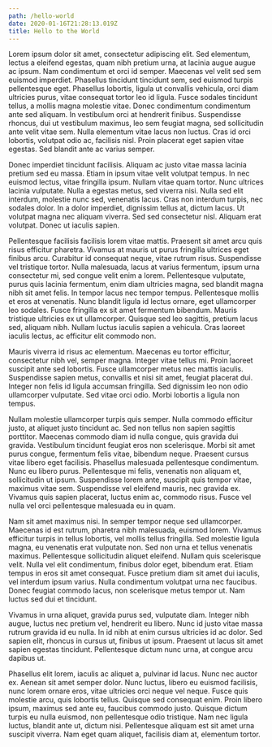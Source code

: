 ```yaml
---
path: /hello-world
date: 2020-01-16T21:28:13.019Z
title: Hello to the World
---
```

Lorem ipsum dolor sit amet, consectetur adipiscing elit. Sed elementum, lectus a eleifend egestas, quam nibh pretium urna, at lacinia augue augue ac ipsum. Nam condimentum et orci id semper. Maecenas vel velit sed sem euismod imperdiet. Phasellus tincidunt tincidunt sem, sed euismod turpis pellentesque eget. Phasellus lobortis, ligula ut convallis vehicula, orci diam ultricies purus, vitae consequat tortor leo id ligula. Fusce sodales tincidunt tellus, a mollis magna molestie vitae. Donec condimentum condimentum ante sed aliquam. In vestibulum orci at hendrerit finibus. Suspendisse rhoncus, dui ut vestibulum maximus, leo sem feugiat magna, sed sollicitudin ante velit vitae sem. Nulla elementum vitae lacus non luctus. Cras id orci lobortis, volutpat odio ac, facilisis nisl. Proin placerat eget sapien vitae egestas. Sed blandit ante ac varius semper.

Donec imperdiet tincidunt facilisis. Aliquam ac justo vitae massa lacinia pretium sed eu massa. Etiam in ipsum vitae velit volutpat tempus. In nec euismod lectus, vitae fringilla ipsum. Nullam vitae quam tortor. Nunc ultrices lacinia vulputate. Nulla a egestas metus, sed viverra nisi. Nulla sed elit interdum, molestie nunc sed, venenatis lacus. Cras non interdum turpis, nec sodales dolor. In a dolor imperdiet, dignissim tellus at, dictum lacus. Ut volutpat magna nec aliquam viverra. Sed sed consectetur nisl. Aliquam erat volutpat. Donec ut iaculis sapien.

Pellentesque facilisis facilisis lorem vitae mattis. Praesent sit amet arcu quis risus efficitur pharetra. Vivamus at mauris ut purus fringilla ultrices eget finibus arcu. Curabitur id consequat neque, vitae rutrum risus. Suspendisse vel tristique tortor. Nulla malesuada, lacus at varius fermentum, ipsum urna consectetur mi, sed congue velit enim a lorem. Pellentesque vulputate, purus quis lacinia fermentum, enim diam ultricies magna, sed blandit magna nibh sit amet felis. In tempor lacus nec tempor tempus. Pellentesque mollis et eros at venenatis. Nunc blandit ligula id lectus ornare, eget ullamcorper leo sodales. Fusce fringilla ex sit amet fermentum bibendum. Mauris tristique ultricies ex ut ullamcorper. Quisque sed leo sagittis, pretium lacus sed, aliquam nibh. Nullam luctus iaculis sapien a vehicula. Cras laoreet iaculis lectus, ac efficitur elit commodo non.

Mauris viverra id risus ac elementum. Maecenas eu tortor efficitur, consectetur nibh vel, semper magna. Integer vitae tellus mi. Proin laoreet suscipit ante sed lobortis. Fusce ullamcorper metus nec mattis iaculis. Suspendisse sapien metus, convallis et nisi sit amet, feugiat placerat dui. Integer non felis id ligula accumsan fringilla. Sed dignissim leo non odio ullamcorper vulputate. Sed vitae orci odio. Morbi lobortis a ligula non tempus.

Nullam molestie ullamcorper turpis quis semper. Nulla commodo efficitur justo, at aliquet justo tincidunt ac. Sed non tellus non sapien sagittis porttitor. Maecenas commodo diam id nulla congue, quis gravida dui gravida. Vestibulum tincidunt feugiat eros non scelerisque. Morbi sit amet purus congue, fermentum felis vitae, bibendum neque. Praesent cursus vitae libero eget facilisis. Phasellus malesuada pellentesque condimentum. Nunc eu libero purus. Pellentesque mi felis, venenatis non aliquam et, sollicitudin ut ipsum. Suspendisse lorem ante, suscipit quis tempor vitae, maximus vitae sem. Suspendisse vel eleifend mauris, nec gravida ex. Vivamus quis sapien placerat, luctus enim ac, commodo risus. Fusce vel nulla vel orci pellentesque malesuada eu in quam.

Nam sit amet maximus nisi. In semper tempor neque sed ullamcorper. Maecenas id est rutrum, pharetra nibh malesuada, euismod lorem. Vivamus efficitur turpis in tellus lobortis, vel mollis tellus fringilla. Sed molestie ligula magna, eu venenatis erat vulputate non. Sed non urna et tellus venenatis maximus. Pellentesque sollicitudin aliquet eleifend. Nullam quis scelerisque velit. Nulla vel elit condimentum, finibus dolor eget, bibendum erat. Etiam tempus in eros sit amet consequat. Fusce pretium diam sit amet dui iaculis, vel interdum ipsum varius. Nulla condimentum volutpat urna nec faucibus. Donec feugiat commodo lacus, non scelerisque metus tempor ut. Nam luctus sed dui et tincidunt.

Vivamus in urna aliquet, gravida purus sed, vulputate diam. Integer nibh augue, luctus nec pretium vel, hendrerit eu libero. Nunc id justo vitae massa rutrum gravida id eu nulla. In id nibh at enim cursus ultricies id ac dolor. Sed sapien elit, rhoncus in cursus ut, finibus ut ipsum. Praesent ut lacus sit amet sapien egestas tincidunt. Pellentesque dictum nunc urna, at congue arcu dapibus ut.

Phasellus elit lorem, iaculis ac aliquet a, pulvinar id lacus. Nunc nec auctor ex. Aenean sit amet semper dolor. Nunc luctus, libero eu euismod facilisis, nunc lorem ornare eros, vitae ultricies orci neque vel neque. Fusce quis molestie arcu, quis lobortis tellus. Quisque sed consequat enim. Proin libero ipsum, maximus sed ante eu, faucibus commodo justo. Quisque dictum turpis eu nulla euismod, non pellentesque odio tristique. Nam nec ligula luctus, blandit ante ut, dictum nisi. Pellentesque aliquam est sit amet urna suscipit viverra. Nam eget quam aliquet, facilisis diam at, elementum tortor.
